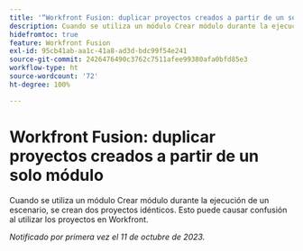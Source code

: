 ```yaml
---
title: '“Workfront Fusion: duplicar proyectos creados a partir de un solo módulo”'
description: Cuando se utiliza un módulo Crear módulo durante la ejecución de un escenario, se crean dos proyectos idénticos. Esto puede causar confusión al utilizar los proyectos en Workfront.
hidefromtoc: true
feature: Workfront Fusion
exl-id: 95cb41ab-aa1c-41a8-ad3d-bdc99f54e241
source-git-commit: 2426476490c3762c7511afee99380afa0bfd85e3
workflow-type: ht
source-wordcount: '72'
ht-degree: 100%

---
```


# Workfront Fusion: duplicar proyectos creados a partir de un solo módulo

<!--Fusion, WF TOCs-->

Cuando se utiliza un módulo Crear módulo durante la ejecución de un escenario, se crean dos proyectos idénticos. Esto puede causar confusión al utilizar los proyectos en Workfront.

_Notificado por primera vez el 11 de octubre de 2023._
